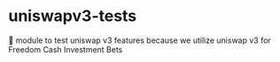 # uniswapv3-tests
🦕 module to test uniswap v3 features because we utilize uniswap v3 for Freedom Cash Investment Bets
